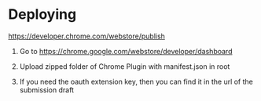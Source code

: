 # Deploying

https://developer.chrome.com/webstore/publish

1) Go to https://chrome.google.com/webstore/developer/dashboard

2) Upload zipped folder of Chrome Plugin with manifest.json in root

3) If you need the oauth extension key, then you can find it in the url of the submission draft